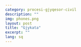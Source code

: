 ```yaml
---
category: procesi-gjyqesor-civil
description: ""
img: phones.png
layout: post
title: "Gjykata"
excerpt: ""
lang: sq
---
```

<script>
var data = { topics: [
  {
    title: "Vënia në lëvizje e gjykatës",
    text: function(){ return $("#part1").html(); }
  },
  {
    title: "Detyrimet e gjykatës",
    text: function(){ return $("#part2").html(); }
  },
  {
    title: "Mbrojtja e palëve në gjykatë",
    text: function(){ return $("#part3").html(); }
  },
  {
    title: "Detyrimi i gjyqtarit për të hequr dorë nga gjykimi",
    text: function(){ return $("#part4").html(); }
  },
  {
    title: "Përjashtimi i gjyqtarit nga gjykimi",
    text: function(){ return $("#part5").html(); }
  },
  {
    title: "Vendimet përfundimtare dhe jo përfundimtare",
    text: function(){ return $("#part6").html(); }
  },
  {
    title: "Shpenzimet e procesit gjyqësor",
    text: function(){ return $("#part7").html(); }
  },
  {
    title: "Gjykimet e posaçme",
    text: function(){ return $("#part8").html(); }
  }
]};
</script>

<div id="part1" class="hidden">
</div>

<div id="part2" class="hidden">
</div>

<div id="part3" class="hidden">
</div>

<div id="part4" class="hidden">
</div>

<div id="part5" class="hidden">
</div>

<div id="part6" class="hidden">
</div>

<div id="part7" class="hidden">
</div>

<div id="part8" class="hidden">
</div>


<div class="post-content"></div>
